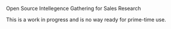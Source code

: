 Open Source Intellegence Gathering for Sales Research

This is a work in progress and is no way ready for prime-time use. 
